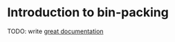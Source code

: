 # Introduction to bin-packing

TODO: write [great documentation](http://jacobian.org/writing/what-to-write/)
